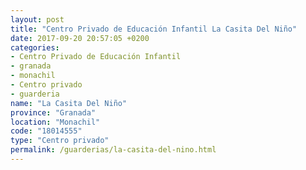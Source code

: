 ```yaml
---
layout: post
title: "Centro Privado de Educación Infantil La Casita Del Niño"
date: 2017-09-20 20:57:05 +0200
categories:
- Centro Privado de Educación Infantil
- granada
- monachil
- Centro privado
- guarderia
name: "La Casita Del Niño"
province: "Granada"
location: "Monachil"
code: "18014555"
type: "Centro privado"
permalink: /guarderias/la-casita-del-nino.html
---
```

